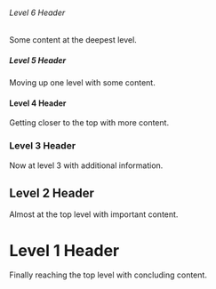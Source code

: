 ###### Level 6 Header
Some content at the deepest level.

##### Level 5 Header
Moving up one level with some content.

#### Level 4 Header
Getting closer to the top with more content.

### Level 3 Header
Now at level 3 with additional information.

## Level 2 Header
Almost at the top level with important content.

# Level 1 Header
Finally reaching the top level with concluding content. 